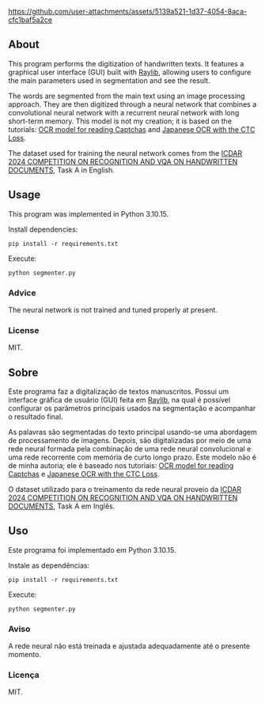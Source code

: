 https://github.com/user-attachments/assets/5139a521-1d37-4054-8aca-cfc1baf5a2ce

## About

This program performs the digitization of handwritten texts. It features a graphical user interface (GUI) built with [Raylib](https://github.com/raysan5/raylib), allowing users to configure the main parameters used in segmentation and see the result.

The words are segmented from the main text using an image processing approach. They are then digitized through a neural network that combines a convolutional neural network with a recurrent neural network with long short-term memory. This model is not my creation; it is based on the tutorials: [OCR model for reading Captchas](https://keras.io/examples/vision/captcha_ocr) and [Japanese OCR with the CTC Loss](https://medium.com/@natsunoyuki/ocr-with-the-ctc-loss-efa62ebd8625).

The dataset used for training the neural network comes from the [ICDAR 2024 COMPETITION ON RECOGNITION AND VQA ON HANDWRITTEN DOCUMENTS](https://ilocr.iiit.ac.in/icdar_2024_hwd/index.html), Task A in English.

## Usage

This program was implemented in Python 3.10.15.

Install dependencies:
```console
pip install -r requirements.txt
```

Execute:
```console
python segmenter.py
```

### Advice

The neural network is not trained and tuned properly at present.

### License

MIT.

## Sobre

Este programa faz a digitalização de textos manuscritos. Possui um interface gráfica de usuário (GUI) feita em [Raylib](https://github.com/raysan5/raylib), na qual é possível configurar os parâmetros principais usados na segmentação e acompanhar o resultado final.

As palavras são segmentadas do texto principal usando-se uma abordagem de processamento de imagens. Depois, são digitalizadas por meio de uma rede neural formada pela combinação de uma rede neural convolucional e uma rede recorrente com memória de curto longo prazo. Este modelo não é de minha autoria; ele é baseado nos tutoriais: [OCR model for reading Captchas](https://keras.io/examples/vision/captcha_ocr) e [Japanese OCR with the CTC Loss](https://medium.com/@natsunoyuki/ocr-with-the-ctc-loss-efa62ebd8625).

O dataset utilizado para o treinamento da rede neural proveio da [ICDAR 2024 COMPETITION ON RECOGNITION AND VQA ON HANDWRITTEN DOCUMENTS](https://ilocr.iiit.ac.in/icdar_2024_hwd/index.html), Task A em Inglês.

## Uso

Este programa foi implementado em Python 3.10.15.

Instale as dependências:
```console
pip install -r requirements.txt
```

Execute:
```console
python segmenter.py
```

### Aviso

A rede neural não está treinada e ajustada adequadamente até o presente momento.

### Licença

MIT.
